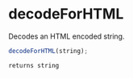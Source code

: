 # decodeForHTML

 Decodes an HTML encoded string.

```javascript
decodeForHTML(string);
```

```javascript
returns string
```
